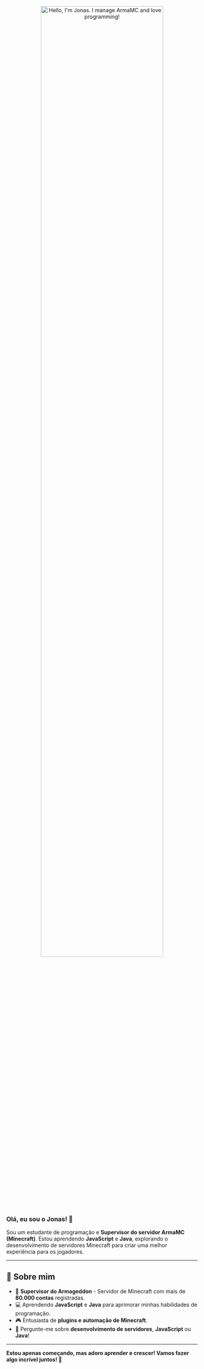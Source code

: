 <p align="center">
  <a href="https://github.com/jonasking_">
    <img width="80%" alt="Hello, I'm Jonas. I manage ArmaMC and love programming!" src="[[https://your-image-link.com/header-image.png](https://avatars.githubusercontent.com/u/52539911?s=280&v=4)](https://avatars.githubusercontent.com/u/52539911?s=280&v=4)" />
  </a>
</p>

<br />

### Olá, eu sou o **Jonas**! 👋

Sou um estudante de programação e **Supervisor do servidor ArmaMC (Minecraft)**. Estou aprendendo **JavaScript** e **Java**, explorando o desenvolvimento de servidores Minecraft para criar uma melhor experiência para os jogadores.

---

## 💼 Sobre mim

- 🔧 **Supervisor do Armageddon** - Servidor de Minecraft com mais de **80.000 contas** registradas.
- 💻 Aprendendo **JavaScript** e **Java** para aprimorar minhas habilidades de programação.
- 🎮 Entusiasta de **plugins e automação de Minecraft**.
- 💬 Pergunte-me sobre **desenvolvimento de servidores**, **JavaScript** ou **Java**!


---


**Estou apenas começando, mas adoro aprender e crescer! Vamos fazer algo incrível juntos! 🚀**
